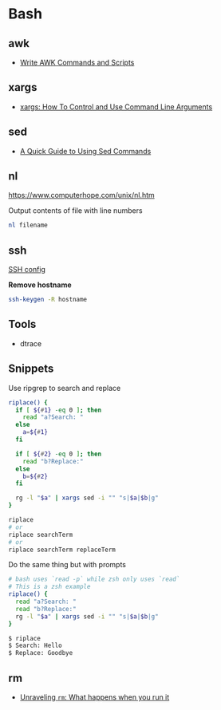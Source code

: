 # Bash


## awk

+ [Write AWK Commands and Scripts](https://www.lifewire.com/write-awk-commands-and-scripts-2200573)


## xargs

+ [xargs: How To Control and Use Command Line Arguments](https://www.cyberciti.biz/faq/linux-unix-bsd-xargs-construct-argument-lists-utility/)


## sed

+ [A Quick Guide to Using Sed Commands](https://www.lifewire.com/example-uses-of-sed-2201058)


## nl

https://www.computerhope.com/unix/nl.htm

Output contents of file with line numbers

```bash
nl filename
```


## ssh

[SSH config](http://nerderati.com/2011/03/17/simplify-your-life-with-an-ssh-config-file/)

**Remove hostname**

```bash
ssh-keygen -R hostname
```



## Tools

+ dtrace


## Snippets

Use ripgrep to search and replace
```bash
riplace() {
  if [ ${#1} -eq 0 ]; then
    read "a?Search: "
  else
    a=${#1}
  fi

  if [ ${#2} -eq 0 ]; then
    read "b?Replace:"
  else
    b=${#2}
  fi

  rg -l "$a" | xargs sed -i "" "s|$a|$b|g"
}

riplace
# or
riplace searchTerm
# or
riplace searchTerm replaceTerm
```

Do the same thing but with prompts
```bash
# bash uses `read -p` while zsh only uses `read`
# This is a zsh example
riplace() {
  read "a?Search: "
  read "b?Replace:"
  rg -l "$a" | xargs sed -i "" "s|$a|$b|g"
}

$ riplace
$ Search: Hello
$ Replace: Goodbye
```

## rm
- [Unraveling `rm`: What happens when you run it](https://blog.safia.rocks/post/173241985600/unraveling-rm-what-happens-when-you-run-it)
